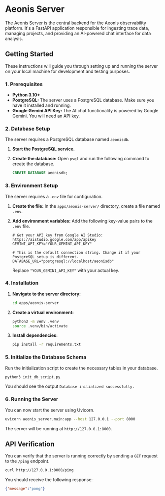 # Aeonis Server

The Aeonis Server is the central backend for the Aeonis observability platform. It's a FastAPI application responsible for ingesting trace data, managing projects, and providing an AI-powered chat interface for data analysis.

## Getting Started

These instructions will guide you through setting up and running the server on your local machine for development and testing purposes.

### 1. Prerequisites

-   **Python 3.10+**
-   **PostgreSQL:** The server uses a PostgreSQL database. Make sure you have it installed and running.
-   **Google Gemini API Key:** The AI chat functionality is powered by Google Gemini. You will need an API key.

### 2. Database Setup

The server requires a PostgreSQL database named `aeonisdb`.

1.  **Start the PostgreSQL service.**

2.  **Create the database:**
    Open `psql` and run the following command to create the database.

    ```sql
    CREATE DATABASE aeonisdb;
    ```

### 3. Environment Setup

The server requires a `.env` file for configuration.

1.  **Create the file:**
    In the `apps/aeonis-server/` directory, create a file named `.env`.

2.  **Add environment variables:**
    Add the following key-value pairs to the `.env` file.

    ```env
    # Get your API key from Google AI Studio: https://aistudio.google.com/app/apikey
    GEMINI_API_KEY="YOUR_GEMINI_API_KEY"

    # This is the default connection string. Change it if your PostgreSQL setup is different.
    DATABASE_URL="postgresql://localhost/aeonisdb"
    ```

    Replace `"YOUR_GEMINI_API_KEY"` with your actual key.

### 4. Installation

1.  **Navigate to the server directory:**
    ```bash
    cd apps/aeonis-server
    ```

2.  **Create a virtual environment:**
    ```bash
    python3 -m venv .venv
    source .venv/bin/activate
    ```

3.  **Install dependencies:**
    ```bash
    pip install -r requirements.txt
    ```

### 5. Initialize the Database Schema

Run the initialization script to create the necessary tables in your database.

```bash
python3 init_db_script.py
```

You should see the output `Database initialized successfully.`

### 6. Running the Server

You can now start the server using Uvicorn.

```bash
uvicorn aeonis_server.main:app --host 127.0.0.1 --port 8000
```

The server will be running at `http://127.0.0.1:8000`.

## API Verification

You can verify that the server is running correctly by sending a `GET` request to the `/ping` endpoint.

```bash
curl http://127.0.0.1:8000/ping
```

You should receive the following response:

```json
{"message":"pong"}
```